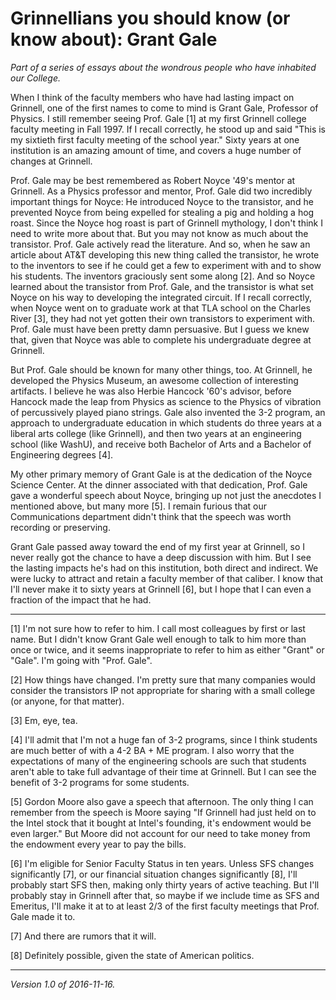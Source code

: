Grinnellians you should know (or know about): Grant Gale
========================================================

*Part of a series of essays about the wondrous people who have
inhabited our College.*

When I think of the faculty members who have had lasting impact on
Grinnell, one of the first names to come to mind is Grant Gale, Professor
of Physics.  I still remember seeing Prof. Gale [1] at my first Grinnell college
faculty meeting in Fall 1997.  If I recall correctly, he stood up and
said "This is my sixtieth first faculty meeting of the school year."
Sixty years at one institution is an amazing amount of time, and covers
a huge number of changes at Grinnell.

Prof. Gale may be best remembered as Robert Noyce '49's mentor at
Grinnell.  As a Physics professor and mentor, Prof. Gale did two
incredibly important things for Noyce: He introduced Noyce to the
transistor, and he prevented Noyce from being expelled for stealing a pig
and holding a hog roast.  Since the Noyce hog roast is part of Grinnell
mythology, I don't think I need to write more about that.  But you
may not know as much about the transistor.  Prof. Gale actively read
the literature.  And so, when he saw an article about AT&T developing
this new thing called the transistor, he wrote to the inventors to
see if he could get a few to experiment with and to show his students.
The inventors graciously sent some along [2].  And so Noyce learned about
the transistor from Prof. Gale, and the transistor is what set Noyce on
his way to developing the integrated circuit.  If I recall correctly, when
Noyce went on to graduate work at that TLA school on the Charles River
[3], they had not yet gotten their own transistors to experiment with.
Prof. Gale must have been pretty damn persuasive.  But I guess we knew
that, given that Noyce was able to complete his undergraduate degree
at Grinnell.

But Prof. Gale should be known for many other things, too.  At Grinnell,
he developed the Physics Museum, an awesome collection of interesting
artifacts.  I believe he was also Herbie Hancock '60's advisor, before
Hancock made the leap from Physics as science to the Physics of vibration
of percussively played piano strings.  Gale also invented the 3-2 program,
an approach to undergraduate education in which students do three years
at a liberal arts college (like Grinnell), and then two years at an
engineering school (like WashU), and receive both Bachelor of Arts and
a Bachelor of Engineering degrees [4].

My other primary memory of Grant Gale is at the dedication of the Noyce
Science Center.  At the dinner associated with that dedication, Prof. Gale
gave a wonderful speech about Noyce, bringing up not just the anecdotes
I mentioned above, but many more [5].  I remain furious that our Communications
department didn't think that the speech was worth recording or preserving.

Grant Gale passed away toward the end of my first year at Grinnell, so I
never really got the chance to have a deep discussion with him.  But I
see the lasting impacts he's had on this institution, both direct and
indirect.  We were lucky to attract and retain a faculty member of that
caliber.  I know that I'll never make it to sixty years at Grinnell [6],
but I hope that I can even a fraction of the impact that he had.

---

[1] I'm not sure how to refer to him.  I call most colleagues by first
or last name.  But I didn't know Grant Gale well enough to talk to him
more than once or twice, and it seems inappropriate to refer to him as
either "Grant" or "Gale".  I'm going with "Prof. Gale".

[2] How things have changed.  I'm pretty sure that many companies would
consider the transistors IP not appropriate for sharing with a small
college (or anyone, for that matter).

[3] Em, eye, tea.

[4] I'll admit that I'm not a huge fan of 3-2 programs, since I think
students are much better of with a 4-2 BA + ME program.  I also worry
that the expectations of many of the engineering schools are such that
students aren't able to take full advantage of their time at Grinnell.
But I can see the benefit of 3-2 programs for some students.

[5] Gordon Moore also gave a speech that afternoon.  The only thing I
can remember from the speech is Moore saying "If Grinnell had just held
on to the Intel stock that it bought at Intel's founding, it's endowment
would be even larger."  But Moore did not account for our need to take
money from the endowment every year to pay the bills.

[6] I'm eligible for Senior Faculty Status in ten years.  Unless SFS
changes significantly [7], or our financial situation changes significantly
[8], I'll probably start SFS then, making only thirty years of active
teaching.  But I'll probably stay in Grinnell after that, so maybe if
we include time as SFS and Emeritus, I'll make it at to at least 2/3 of
the first faculty meetings that Prof. Gale made it to.

[7] And there are rumors that it will.

[8] Definitely possible, given the state of American politics.

---

*Version 1.0 of 2016-11-16.*
